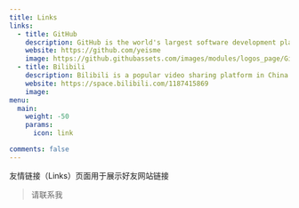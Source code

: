 ```yaml
---
title: Links
links:
  - title: GitHub
    description: GitHub is the world's largest software development platform.
    website: https://github.com/yeisme
    image: https://github.githubassets.com/images/modules/logos_page/GitHub-Mark.png
  - title: Bilibili
    description: Bilibili is a popular video sharing platform in China.
    website: https://space.bilibili.com/1187415869
    image:
menu:
  main:
    weight: -50
    params:
      icon: link

comments: false
---
```

友情链接（Links）页面用于展示好友网站链接

> 请联系我
